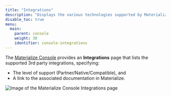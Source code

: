 ```yaml
---
title: "Integrations"
description: "Displays the various technologies supported by Materialize."
disable_toc: true
menu:
  main:
    parent: console
    weight: 30
    identifier: console-integrations
---
```


The [Materialize Console](/console/) provides an
**Integrations** page that lists the supported 3rd party integrations,
specifying:

- The level of support (Partner/Native/Compatible), and
- A link to the associated documentation in Materialize.

![Image of the Materialize Console Integrations page](/images/console/console-integrations.png "Materialize Console Integrations")
